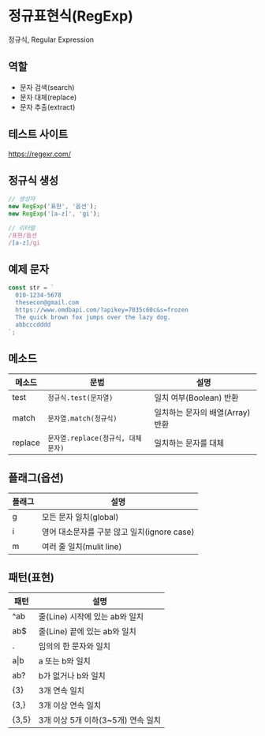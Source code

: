 # 정규표현식(RegExp)

정규식, Regular Expression

## 역할

- 문자 검색(search)
- 문자 대체(replace)
- 문자 추출(extract)

## 테스트 사이트

https://regexr.com/

## 정규식 생성

```js
// 생성자
new RegExp('표현', '옵션');
new RegExp('[a-z]', 'gi');

// 리터럴
/표현/옵션
/[a-z]/gi
```

## 예제 문자

```js
const str = `
  010-1234-5678
  thesecon@gmail.com
  https://www.omdbapi.com/?apikey=7035c60c&s=frozen
  The quick brown fox jumps over the lazy dog.
  abbcccdddd
`;
```

## 메소드

| 메소드  | 문법                               | 설명                             |
| ------- | ---------------------------------- | -------------------------------- |
| test    | `정규식.test(문자열)`              | 일치 여부(Boolean) 반환          |
| match   | `문자열.match(정규식)`             | 일치하는 문자의 배열(Array) 반환 |
| replace | `문자열.replace(정규식, 대체문자)` | 일치하는 문자를 대체             |

## 플래그(옵션)

| 플래그 | 설명                                        |
| ------ | ------------------------------------------- |
| g      | 모든 문자 일치(global)                      |
| i      | 영어 대소문자를 구분 않고 일치(ignore case) |
| m      | 여러 줄 일치(mulit line)                    |

## 패턴(표현)

| 패턴       | 설명                               |
| ---------- | ---------------------------------- |
| ^ab        | 줄(Line) 시작에 있는 ab와 일치     |
| ab$        | 줄(Line) 끝에 있는 ab와 일치       |
| .          | 임의의 한 문자와 일치              |
| a&verbar;b | a 또는 b와 일치                    |
| ab?        | b가 없거나 b와 일치                |
| {3}        | 3개 연속 일치                      |
| {3,}       | 3개 이상 연속 일치                 |
| {3,5}      | 3개 이상 5개 이하(3~5개) 연속 일치 |

